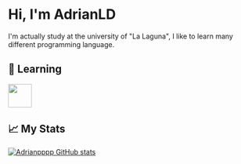 # Hi, I'm AdrianLD
I'm actually study at the university of "La Laguna", I like to learn many different programming language.

## 📖 Learning
<img src="https://github.com/isocpp/logos/raw/master/cpp_logo.png" width="48">

## 📈 My Stats
[![Adrianpppp GitHub stats](https://github-readme-stats.vercel.app/api?username=AdrianLD)](https://github.com/AdrianLD/github-readme-stats)
